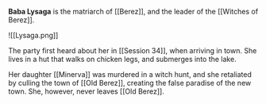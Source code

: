 **Baba Lysaga** is the matriarch of [[Berez]], and the leader of the [[Witches of Berez]].

![[Lysaga.png]]

The party first heard about her in [[Session 34]], when arriving in town. She lives in a hut that walks on chicken legs, and submerges into the lake.

Her daughter [[Minerva]] was murdered in a witch hunt, and she retaliated by culling the town of [[Old Berez]], creating the false paradise of the new town. She, however, never leaves [[Old Berez]].